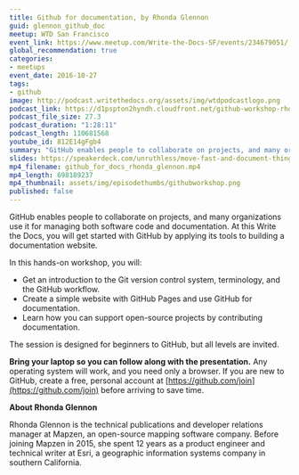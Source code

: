 ```yaml
---
title: Github for documentation, by Rhonda Glennon
guid: glennon_github_doc
meetup: WTD San Francisco
event_link: https://www.meetup.com/Write-the-Docs-SF/events/234679051/
global_recommendation: true
categories:
- meetups
event_date: 2016-10-27
tags:
- github
image: http://podcast.writethedocs.org/assets/img/wtdpodcastlogo.png
podcast_link: https://d1pspton2hyndh.cloudfront.net/github-workshop-rhonda-glennon.mp3
podcast_file_size: 27.3
podcast_duration: "1:28:11"
podcast_length: 110681568
youtube_id: 812E14gFgb4
summary: "GitHub enables people to collaborate on projects, and many organizations use it for managing both software code and documentation. At this Write the Docs, you will get started with GitHub by applying its tools to building a documentation website."
slides: https://speakerdeck.com/unruthless/move-fast-and-document-things
mp4_filename: github_for_docs_rhonda_glennon.mp4
mp4_length: 698189237
mp4_thumbnail: assets/img/episodethumbs/githubworkshop.png
published: false
---
```


GitHub enables people to collaborate on projects, and many organizations use it for managing both software code and documentation. At this Write the Docs, you will get started with GitHub by applying its tools to building a documentation website.

In this hands-on workshop, you will:

* Get an introduction to the Git version control system, terminology, and the GitHub workflow.
* Create a simple website with GitHub Pages and use GitHub for documentation.
* Learn how you can support open-source projects by contributing documentation.

The session is designed for beginners to GitHub, but all levels are invited.

**Bring your laptop so you can follow along with the presentation.** Any operating system will work, and you need only a browser. If you are new to GitHub, create a free, personal account at [https://github.com/join](https://github.com/join) before arriving to save time.

**About Rhonda Glennon**

Rhonda Glennon is the technical publications and developer relations manager at Mapzen, an open-source mapping software company. Before joining Mapzen in 2015, she spent 12 years as a product engineer and technical writer at Esri, a geographic information systems company in southern California.
